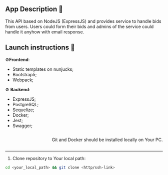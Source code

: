 ## App Description &#128209;

This API based on NodeJS (ExpressJS) and provides service to handle bids from users. Users could form their bids and admins of the service could handle it anyhow with email response.

## Launch instructions &#128190;

&#9881;**Frontend**:

- Static templates on nunjucks;
- Bootstrap5;
- Webpack;
  
&#9881; **Backend**:

- ExpressJS;
- PostgreSQL;
- Sequelize;
- Docker;
- Jest;
- Swagger;

<div style="display: flex; justify-content: end;">
  <p>Git and Docker should be installed locally on Your PC.</p>
</div>

---

1. Clone repository to Your local path:

  ```sh
  cd <your_local_path> && git clone <http/ssh-link>
  ```
